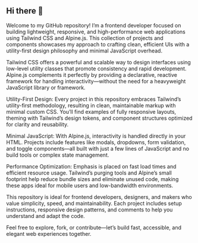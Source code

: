 ## Hi there 👋

Welcome to my GitHub repository! I’m a frontend developer focused on building lightweight, responsive, and high-performance web applications using Tailwind CSS and Alpine.js. This collection of projects and components showcases my approach to crafting clean, efficient UIs with a utility-first design philosophy and minimal JavaScript overhead.

Tailwind CSS offers a powerful and scalable way to design interfaces using low-level utility classes that promote consistency and rapid development. Alpine.js complements it perfectly by providing a declarative, reactive framework for handling interactivity—without the need for a heavyweight JavaScript library or framework.

Utility-First Design: Every project in this repository embraces Tailwind’s utility-first methodology, resulting in clean, maintainable markup with minimal custom CSS. You’ll find examples of fully responsive layouts, theming with Tailwind’s design tokens, and component structures optimized for clarity and reusability.

Minimal JavaScript: With Alpine.js, interactivity is handled directly in your HTML. Projects include features like modals, dropdowns, form validation, and toggle components—all built with just a few lines of JavaScript and no build tools or complex state management.

Performance Optimization: Emphasis is placed on fast load times and efficient resource usage. Tailwind’s purging tools and Alpine’s small footprint help reduce bundle sizes and eliminate unused code, making these apps ideal for mobile users and low-bandwidth environments.

This repository is ideal for frontend developers, designers, and makers who value simplicity, speed, and maintainability. Each project includes setup instructions, responsive design patterns, and comments to help you understand and adapt the code.

Feel free to explore, fork, or contribute—let’s build fast, accessible, and elegant web experiences together.
